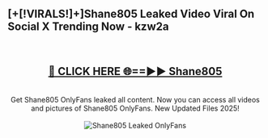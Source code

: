 <h2>[+[!VIRALS!]+]Shane805 Leaked Video Viral On Social X Trending Now - kzw2a</h2>
<br>
<div align="center">
<h2><a href="https://libra.edu.pl?Shane805" rel="nofollow">🔴 CLICK HERE 🌐==►► Shane805</a></h2>
<br>
Get Shane805 OnlyFans leaked all content. Now you can access all videos and pictures of Shane805 OnlyFans. New Updated Files 2025!
<br>
<br>
<a href="https://libra.edu.pl?Shane805" rel="nofollow" data-target="animated-image.originalLink"><img src="https://i.ibb.co.com/WyWwxjT/player-gif2.gif" alt="Shane805 Leaked OnlyFans" style="max-width: 100%; display: inline-block;" data-target="animated-image.originalImage"></a>
</div>
<br>